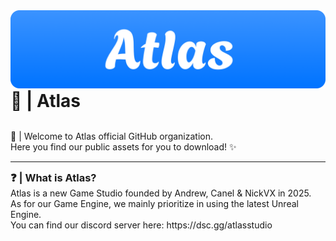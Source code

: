 <img src="https://raw.githubusercontent.com/Atlas-Internal/.github/refs/heads/main/Branding/Banner/Atlas_Main%20Banner%20Rounded.png" alt="Banner" width="600">
<h1 style="border:none; margin:0; padding:0;">🌊 | Atlas</h1>
<br>
<p>👋 | Welcome to Atlas official GitHub organization.<br>Here you find our public assets for you to download! ✨</p>
<hr>
<h3 style="border:none; margin:0; padding:0;">❓ | What is Atlas?</h1>
<pr>Atlas is a new Game Studio founded by Andrew, Canel & NickVX in 2025.<br>As for our Game Engine, we mainly prioritize in using the latest Unreal Engine.<br>You can find our discord server here: https://dsc.gg/atlasstudio</pr>

